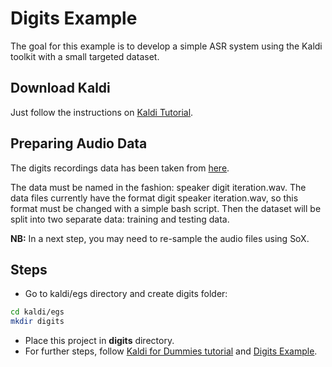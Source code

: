 # Digits Example

The goal for this example is to develop a simple ASR system using the Kaldi toolkit with a small targeted dataset.

## Download Kaldi

Just follow the instructions on [Kaldi Tutorial](https://www.eleanorchodroff.com/tutorial/kaldi/installation.html).

## Preparing Audio Data

The digits recordings data has been taken from [here](https://github.com/Jakobovski/free-spoken-digit-dataset/tree/master/recordings).

The data must be named in the fashion: speaker digit iteration.wav. The data files currently have the format digit speaker iteration.wav, so this format must be changed with a simple bash script. Then the dataset will be split into two separate data: training and testing data.

**NB:**  In a next step, you may need to re-sample the audio files using SoX.

## Steps
* Go to kaldi/egs directory and create digits folder:
```bash
cd kaldi/egs
mkdir digits
```
* Place this project in **digits** directory.
* For further steps, follow [Kaldi for Dummies tutorial](http://kaldi-asr.org/doc/kaldi_for_dummies.html) and [Digits Example](http://madelinebriere.com/wp-content/uploads/2018/02/Independent_Study_Part_2-2.pdf).
